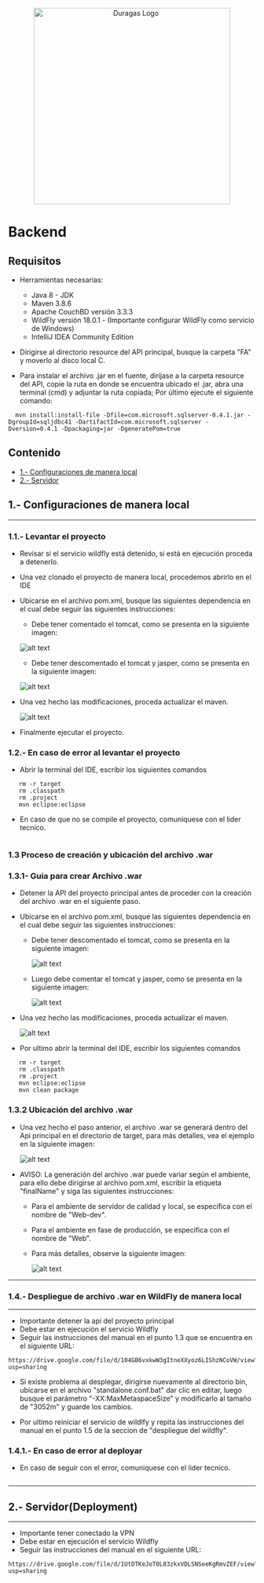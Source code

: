  <p align="center"><a href="#" target="_blank"><img src="https://duragaspromo.com/img/logo.png" width="400" alt="Duragas Logo"></a></p>

# Backend

##  Requisitos
  - Herramientas necesarias:
    * Java 8 - JDK
    * Maven 3.8.6
    * Apache CouchBD versión 3.3.3
    * WildFly versión 18.0.1 - (Importante configurar WildFly como servicio de Windows)
    * IntelliJ IDEA Community Edition
  
  - Dirigirse al directorio resource del API principal, busque la carpeta 
  "FA" y moverlo al disco local C.

  - Para instalar el archivo .jar en el fuente, diríjase a la carpeta resource del API, copie la ruta  en donde se encuentra ubicado el .jar, abra una terminal (cmd) y adjuntar la ruta copiada; Por último ejecute el siguiente comando:

  ```
    mvn install:install-file -Dfile=com.microsoft.sqlserver-0.4.1.jar -DgroupId=sqljdbc41 -DartifactId=com.microsoft.sqlserver -Dversion=0.4.1 -Dpackaging=jar -DgeneratePom=true
  ```


## Contenido

- [1.- Configuraciones de manera local](#1--configuraciones-de-manera-local)
- [2.- Servidor](#2--servidordeployment)

## 1.- Configuraciones de manera local

---

### 1.1.- Levantar el proyecto

- Revisar si el servicio wildfly está detenido, si está en ejecución proceda a detenerlo.
- Una vez clonado el proyecto de manera local, procedemos abrirlo en el IDE
- Ubicarse en el archivo pom.xml, busque las siguientes dependencia en el cual debe seguir las siguientes instrucciones:

  - Debe tener comentado el tomcat, como se presenta en la siguiente imagen:

  ![alt text](./src/img/tomcat.png)

  - Debe tener descomentado el tomcat y jasper, como se presenta en la siguiente imagen:

  ![alt text](./src/img/tomcat_jasper.png)

- Una vez hecho las modificaciones, proceda actualizar el maven.

  ![alt text](./src/img/maven.png)

- Finalmente ejecutar el proyecto.

### 1.2.- En caso de error al levantar el proyecto

- Abrir la terminal del IDE, escribir los siguientes comandos

```
   rm -r target
   rm .classpath
   rm .project
   mvn eclipse:eclipse

```

- En caso de que no se compile el proyecto, comuniquese con el lider tecnico.

```

```

### 1.3 Proceso de creación y ubicación del archivo .war

### 1.3.1- Guia para crear Archivo .war

- Detener la API del proyecto principal antes de proceder con la creación del archivo .war en el siguiente paso.

- Ubicarse en el archivo pom.xml, busque las siguientes dependencia en el cual debe seguir las siguientes instrucciones:

  - Debe tener descomentado el tomcat, como se presenta en la siguiente imagen:

    ![alt text](./src/img/pom.png)

  - Luego debe comentar el tomcat y jasper, como se presenta en la siguiente imagen:

    ![alt text](./src/img/pom.xml.png)

- Una vez hecho las modificaciones, proceda actualizar el maven.

  ![alt text](./src/img/maven.png)

- Por ultimo abrir la terminal del IDE, escribir los siguientes comandos

```
   rm -r target
   rm .classpath
   rm .project
   mvn eclipse:eclipse
   mvn clean package
```

### 1.3.2 Ubicación del archivo .war

- Una vez hecho el paso anterior, el archivo .war se generará dentro del Api principal en el directorio de target, para más detalles, vea el ejemplo en la siguiente imagen:

  ![alt text](./src/img/UrlWar.png)

<!-- - Después de localizar el archivo .war, continúe con el siguiente proceso. -->

- AVISO: La generación del archivo .war puede variar según el ambiente, para ello debe dirigirse al archivo pom.xml, escribir la etiqueta "finalName" y siga las siguientes instrucciones:

  * Para el ambiente de servidor de calidad y local, se especifica con el nombre de "Web-dev".

  * Para el ambiente en fase de producción, se especifica con el nombre de "Web".

  - Para más detalles, observe la siguiente imagen:

    ![alt text](./src/img/jar.png)
---

### 1.4.- Despliegue de archivo .war en WildFly de manera local

---

- Importante detener la api del proyecto principal
- Debe estar en ejecución el servicio Wildfly
- Seguir las instrucciones del manual en el punto 1.3 que se encuentra en el siguiente URL:

```
https://drive.google.com/file/d/104GB6vxkwW3gItneXXyoz6LIShzNCoVW/view?usp=sharing
```

- Si existe problema al desplegar, dirigirse nuevamente al directorio bin, ubicarse en el archivo "standalone.conf.bat" dar clic en editar, luego busque el parámetro "-XX:MaxMetaspaceSize" y modificarlo al tamaño de "3052m" y guarde los cambios.

- Por ultimo reiniciar el servicio de wildlfy y repita las instrucciones del manual en el punto 1.5 de la seccion de "despliegue del wildfly".

### 1.4.1.- En caso de error al deployar

- En caso de seguir con el error, comuniquese con el lider tecnico.

```

```

---

## 2.- Servidor(Deployment)

---

- Importante tener conectado la VPN
- Debe estar en ejecución el servicio Wildfly
- Seguir las instrucciones del manual en el siguiente URL:

```
https://drive.google.com/file/d/1UtDTKeJoT0L83zkxVDLSNSeeKgRmvZEF/view?usp=sharing
```

